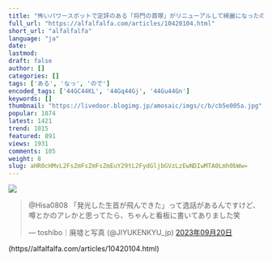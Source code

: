 ```yaml
---
title: "怖いパワースポットで定評のある「将門の首塚」がリニューアルして綺麗になったのでみてきた。 "
full_url: "https://alfalfalfa.com/articles/10420104.html"
short_url: "alfalfalfa"
language: "ja"
date: 
lastmod: 
draft: false
author: []
categories: []
tags: ['ある', 'なっ', 'ので']
encoded_tags: ['44GC44KL', '44Gq44Gj', '44Gu44Gn']
keywords: []
thumbnail: "https://livedoor.blogimg.jp/amosaic/imgs/c/b/cb5e005a.jpg"
popular: 1874
latest: 1421
trend: 1015
featured: 891
views: 1931
comments: 105
weight: 8
slug: aHR0cHMvL2FsZmFsZmFsZmEuY29tL2FydGljbGVzLzEwNDIwMTA0Lmh0bWw=
---
```


![](https://livedoor.blogimg.jp/amosaic/imgs/c/b/cb5e005a.jpg)

<blockquote class='twitter-tweet'><p lang='ja' dir='ltr'>@Hisa0808 「発光した生首が飛んできた」って逸話があるんですけど、噂とかのアレかと思ってたら、ちゃんと看板に書いてありました笑</p>— toshibo｜廃墟と写真 (@JIYUKENKYU_jp) <a href='https//twitter.com/JIYUKENKYU_jp/status/1704440199147913634' target='_blank' rel='nofollow'>2023年09月20日</a></blockquote> 

(https//alfalfalfa.com/articles/10420104.html)

